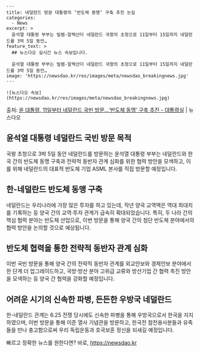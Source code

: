     ---
    title: 네덜란드 방문 대통령의 ‘반도체 동맹’ 구축 추진 눈길
    categories:
      - News
    excerpt: >
      윤석열 대통령 부부는 빌렘-알렉산더 네덜란드 국왕의 초청으로 11일부터 15일까지 네덜란드를 3박 5일 동안…
    feature_text: >
      ## 뉴스다오 실시간 뉴스 속보입니다.
    
      윤석열 대통령 부부는 빌렘-알렉산더 네덜란드 국왕의 초청으로 11일부터 15일까지 네덜란드를 3박 5일 동안…
    image: 'https://newsdao.kr/res/images/meta/newsdao_breakingnews.jpg'
    ---
    
    ![뉴스다오 속보](https://newsdao.kr/res/images/meta/newsdao_breakingnews.jpg)

<p>출처: <a href="https://newsdao.kr/2768" rel="dofollow">윤 대통령, 11일부터 네덜란드 국빈 방문…‘반도체 동맹’ 구축 추진 - 대통령실</a> | 뉴스다오</p>

<h2>윤석열 대통령 네덜란드 국빈 방문 목적</h2>

국왕 초청으로 3박 5일 동안 네덜란드를 방문하는 윤석열 대통령 부부는 네덜란드와 한국 간의 반도체 동맹 구축과 전략적 동반자 관계 심화를 위한 협력 방안을 모색하고, 이를 위해 네덜란드의 대표적 반도체 기업 ASML 본사를 직접 방문할 예정입니다.

<p data-ke-size="size16"></p>

<h2>한-네덜란드 반도체 동맹 구축</h2>

네덜란드는 우리나라에 가장 많은 투자를 하고 있는데, 작년 양국 교역액은 역대 최대치를 기록하는 등 양국 간의 교역·투자 관계가 급속히 확대되었습니다. 특히, 두 나라 간의 핵심 협력 분야는 반도체 산업으로, 이번 방문을 통해 양국 간의 첨단 반도체 분야에서의 협력 방안을 논의할 것으로 예상됩니다.

<p data-ke-size="size16"></p>

<h2>반도체 협력을 통한 전략적 동반자 관계 심화</h2>

이번 국빈 방문을 통해 양국 간의 전략적 동반자 관계를 외교안보와 경제안보 분야에서 한 단계 더 업그레이드하고, 국방·방산 분야 고위급 교류와 방산기업 간 협력 촉진 방안을 모색하는 등 양국 간 협력을 강화할 예정입니다.

<p data-ke-size="size16"></p>

<h2>어려운 시기의 신속한 파병, 든든한 우방국 네덜란드</h2>

한-네덜란드 관계는 6.25 전쟁 당시에도 신속한 파병을 통해 우방국으로서 한국을 지지하였으며, 이번 방문을 통해 이준 열사 기념관을 방문하고, 한국전 참전용사분들과 유족들을 만나 충고함으로써 우리 독립운동과 호국보훈 정신을 되새길 예정입니다.

<p data-ke-size="size16"></p> 

빠르고 정확한 뉴스를 원한다면? 바로, <a href="https://newsdao.kr" rel="dofollow">https://newsdao.kr</a>


    
